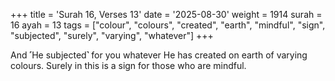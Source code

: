 +++
title = 'Surah 16, Verses 13'
date = '2025-08-30'
weight = 1914
surah = 16
ayah = 13
tags = ["colour", "colours", "created", "earth", "mindful", "sign", "subjected", "surely", "varying", "whatever"]
+++

And ˹He subjected˺ for you whatever He has created on earth of varying colours. Surely in this is a sign for those who are mindful.